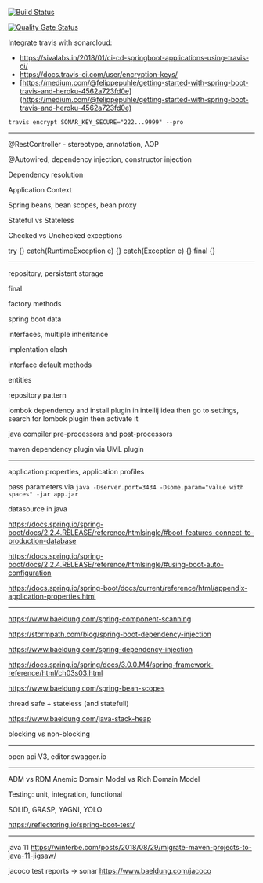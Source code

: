 [![Build Status](https://travis-ci.com/smart-home-oss/house-manager.svg?branch=master)](https://travis-ci.com/smart-home-oss/house-manager)

[![Quality Gate Status](https://sonarcloud.io/api/project_badges/measure?project=smart-home-oss_house-manager&metric=alert_status)](https://sonarcloud.io/dashboard?id=smart-home-oss_house-manager)

Integrate travis with sonarcloud:
- https://sivalabs.in/2018/01/ci-cd-springboot-applications-using-travis-ci/
- https://docs.travis-ci.com/user/encryption-keys/
- [https://medium.com/@felippepuhle/getting-started-with-spring-boot-travis-and-heroku-4562a723fd0e](https://medium.com/@felippepuhle/getting-started-with-spring-boot-travis-and-heroku-4562a723fd0e)

`travis encrypt SONAR_KEY_SECURE="222...9999" --pro`

-----------

@RestController - stereotype, annotation, AOP

@Autowired, dependency injection, constructor injection

Dependency resolution

Application Context

Spring beans, bean scopes, bean proxy

Stateful vs Stateless

Checked vs Unchecked exceptions

try {}
catch(RuntimeException e) {}
catch(Exception e) {}
final {}

--------------------------------

repository, persistent storage

final 

factory methods

spring boot data

interfaces, multiple inheritance

implentation clash

interface default methods

entities

repository pattern

lombok dependency and install plugin in intellij idea then go to settings, search for lombok plugin then activate it

java compiler pre-processors and post-processors

maven dependency plugin via UML plugin

---------

application properties, application profiles

pass parameters via `java -Dserver.port=3434 -Dsome.param="value with spaces" -jar app.jar`

datasource in java 

https://docs.spring.io/spring-boot/docs/2.2.4.RELEASE/reference/htmlsingle/#boot-features-connect-to-production-database

https://docs.spring.io/spring-boot/docs/2.2.4.RELEASE/reference/htmlsingle/#using-boot-auto-configuration

https://docs.spring.io/spring-boot/docs/current/reference/html/appendix-application-properties.html

----------------

https://www.baeldung.com/spring-component-scanning

https://stormpath.com/blog/spring-boot-dependency-injection

https://www.baeldung.com/spring-dependency-injection

https://docs.spring.io/spring/docs/3.0.0.M4/spring-framework-reference/html/ch03s03.html

https://www.baeldung.com/spring-bean-scopes

thread safe + stateless (and statefull)

https://www.baeldung.com/java-stack-heap

blocking vs non-blocking

----------------- 

open api V3, editor.swagger.io

-----------------

ADM vs RDM
Anemic Domain Model vs Rich Domain Model

Testing: unit, integration, functional

SOLID, GRASP, YAGNI, YOLO

https://reflectoring.io/spring-boot-test/


------------------


java 11 
https://winterbe.com/posts/2018/08/29/migrate-maven-projects-to-java-11-jigsaw/

jacoco test reports -> sonar 
https://www.baeldung.com/jacoco


